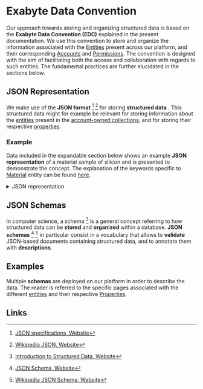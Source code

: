 # Exabyte Data Convention

Our approach towards storing and organizing structured data is based on the **Exabyte Data Convention (EDC)** explained in the present documentation. We use this convention to store and organize the information associated with the [Entities](../entities-general/overview.md) present across our platform, and their corresponding [Accounts](../accounts/overview.md) and [Permissions](../entities-general/permissions.md). The convention is designed with the aim of facilitating both the access and collaboration with regards to such entities. The fundamental practices are further elucidated in the sections below. 

## JSON Representation

We make use of the **JSON format** [^1] [^2] for storing **structured data** . This structured data might for example be relevant for storing information about the [entities](../entities-general/data.md) present in the [account-owned collections](../accounts/collections.md), and for storing their respective [properties](../properties/data/overview.md).

### Example

Data included in the expandable section below shows an example **JSON representation** of a material sample of silicon and is presented to demonstrate the concept. The explanation of the keywords specific to [Material](../materials/overview.md) entity can be found [here](../materials/data.md).

<details markdown="1">
  <summary>
    JSON representation
  </summary> 

```json 
{!esse/example/material.json!}
```
</details>

## JSON Schemas

In computer science, a schema [^3] is a general concept referring to how structured data can be **stored** and **organized** within a database. **JSON schemas** [^4] [^5] in particular consist in a vocabulary that allows to **validate** JSON-based documents containing structured data, and to annotate them with **descriptions**. 

## Examples

Multiple **schemas** are deployed on our platform in order to describe the data. The reader is referred to the specific pages associated with the different [entities](../entities-general/data.md) and their respective [Properties](../properties/data/overview.md).
 
## Links

[^1]: [JSON specifications, Website](https://www.json.org/)

[^2]: [Wikipedia JSON, Website](https://en.wikipedia.org/wiki/JSON)

[^3]: [Introduction to Structured Data, Website](https://developers.google.com/search/docs/guides/intro-structured-data)

[^4]: [JSON Schema, Website](http://json-schema.org/)

[^5]: [Wikipedia JSON Schema, Website](https://en.wikipedia.org/wiki/JSON#Schema_and_metadata)
